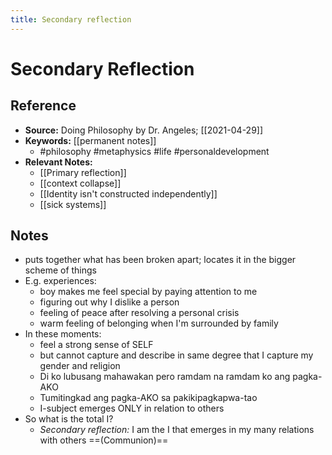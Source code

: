 ```yaml
---
title: Secondary reflection
---
```

# Secondary Reflection
## Reference
- **Source:** Doing Philosophy by Dr. Angeles; [[2021-04-29]]
- **Keywords:** [[permanent notes]]
	- #philosophy #metaphysics #life #personaldevelopment 
- **Relevant Notes:**
	- [[Primary reflection]]
	- [[context collapse]]
	- [[Identity isn't constructed independently]]
	- [[sick systems]]
## Notes
- puts together what has been broken apart; locates it in the bigger scheme of things
- E.g. experiences:
	- boy makes me feel special by paying attention to me
	- figuring out why I dislike a person
	- feeling of peace after resolving a personal crisis
	- warm feeling of belonging when I'm surrounded by family
- In these moments: 
	- feel a strong sense of SELF
	- but cannot capture and describe in same degree that I capture my gender and religion
	- Di ko lubusang mahawakan pero ramdam na ramdam ko ang pagka-AKO
	- Tumitingkad ang pagka-AKO sa pakikipagkapwa-tao
	- I-subject emerges ONLY in relation to others
- So what is the total I?
	- *Secondary reflection:* I am the I that emerges in my many relations with others ==(Communion)==